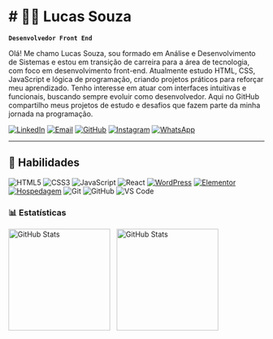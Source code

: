 # # 👨‍💻 Lucas Souza

**`Desenvolvedor Front End`**

Olá! Me chamo Lucas Souza, sou formado em Análise e Desenvolvimento de Sistemas e estou em transição de carreira para a área de tecnologia, com foco em desenvolvimento front-end. Atualmente estudo HTML, CSS, JavaScript e lógica de programação, criando projetos práticos para reforçar meu aprendizado. Tenho interesse em atuar com interfaces intuitivas e funcionais, buscando sempre evoluir como desenvolvedor. Aqui no GitHub compartilho meus projetos de estudo e desafios que fazem parte da minha jornada na programação.

[![LinkedIn](https://img.shields.io/badge/LinkedIn-0077B5?style=for-the-badge&logo=linkedin&logoColor=white)](https://www.linkedin.com/in/lucas-do-carmo96/)
[![Email](https://img.shields.io/badge/Email-D14836?style=for-the-badge&logo=gmail&logoColor=white)](mailto:lucasdocarmosouza@gmail.com)
[![GitHub](https://img.shields.io/badge/Seguir_no_GitHub-181717?style=for-the-badge&logo=github&logoColor=white)](https://github.com/devlucas-souza)
[![Instagram](https://img.shields.io/badge/Instagram-E4405F?style=for-the-badge&logo=instagram&logoColor=white)](https://www.instagram.com/luukas.souza/)
[![WhatsApp](https://img.shields.io/badge/WhatsApp-25D366?style=for-the-badge&logo=whatsapp&logoColor=white)](https://wa.me/5511957650092?text=Ol%C3%A1%20Lucas!%20Encontrei%20seu%20GitHub%20e%20gostaria%20de%20conversar%20sobre%20seus%20projetos.)


---
## 🚀 Habilidades

![HTML5](https://img.shields.io/badge/HTML5-E34F26?style=for-the-badge&logo=html5&logoColor=white)
![CSS3](https://img.shields.io/badge/CSS3-1572B6?style=for-the-badge&logo=css3&logoColor=white)
![JavaScript](https://img.shields.io/badge/JavaScript-F7DF1E?style=for-the-badge&logo=javascript&logoColor=black)
![React](https://img.shields.io/badge/React-20232A?style=for-the-badge&logo=react&logoColor=61DAFB)
[![WordPress](https://img.shields.io/badge/WordPress-21759B?style=for-the-badge&logo=wordpress&logoColor=white)](https://wordpress.org/)
[![Elementor](https://img.shields.io/badge/Elementor-92003B?style=for-the-badge&logo=elementor&logoColor=white)](https://elementor.com/)
[![Hospedagem](https://img.shields.io/badge/Hostinger-673DE6?style=for-the-badge&logo=hostinger&logoColor=white)](https://www.hostinger.com/)
![Git](https://img.shields.io/badge/Git-F05032?style=for-the-badge&logo=git&logoColor=white)
![GitHub](https://img.shields.io/badge/GitHub-181717?style=for-the-badge&logo=github&logoColor=white)
![VS Code](https://img.shields.io/badge/VS_Code-007ACC?style=for-the-badge&logo=visual-studio-code&logoColor=white)
<br>
### 📊 Estatísticas

<p>
  <img 
    align="left" 
    alt="GitHub Stats" 
    height="200" 
    style="padding-right: 10px;" 
    src="https://github-readme-stats.vercel.app/api?username=devlucas-souza&show_icons=true&theme=tokyonight&include_all_commits=true&locale=pt-br" 
  />

<img 
      align="left" 
      alt="GitHub Stats" 
      height="200" 
      src="https://github-readme-stats.vercel.app/api/top-langs/?username=devlucas-souza&theme=tokyonight&layout=compact&custom_title=Tecnologias&langs_count=9" 
  />

</p>

